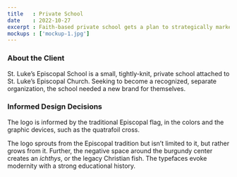 ```yaml
---
title   : Private School
date    : 2022-10-27
excerpt : Faith-based private school gets a plan to strategically market itself.
mockups : ['mockup-1.jpg'] 
---
```


### About the Client

St. Luke’s Episcopal School is a small, tightly-knit, private school attached to St. Luke’s Episcopal Church. Seeking to become a recognized, separate organization, the school needed  a new brand for themselves.

### Informed Design Decisions

The logo is informed by the traditional Episcopal flag, in the colors and the graphic devices, such as the quatrafoil cross.

The logo sprouts from the Episcopal tradition but isn’t limited to it, but rather grows from it. Further, the negative space around the burgundy center creates an _ichthys_, or the legacy Christian fish. The typefaces evoke modernity with a strong educational history.

